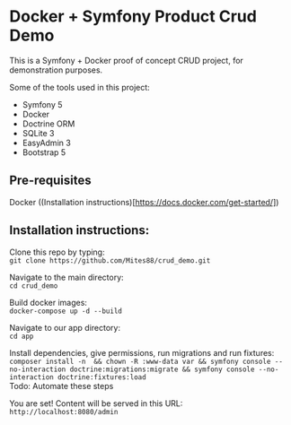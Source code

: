 # Docker + Symfony Product Crud Demo
This is a Symfony + Docker proof of concept CRUD project, for demonstration purposes.

Some of the tools used in this project:
- Symfony 5
- Docker
- Doctrine ORM
- SQLite 3
- EasyAdmin 3
- Bootstrap 5

## Pre-requisites
Docker ((Installation instructions)[https://docs.docker.com/get-started/])

## Installation instructions:
Clone this repo by typing:  
`git clone https://github.com/Mites88/crud_demo.git`

Navigate to the main directory:  
`cd crud_demo`

Build docker images:  
`docker-compose up -d --build`

Navigate to our app directory:  
`cd app`

Install dependencies, give permissions, run migrations and run fixtures:  
`composer install -n  && chown -R :www-data var && symfony console --no-interaction doctrine:migrations:migrate && symfony console --no-interaction doctrine:fixtures:load`  
Todo: Automate these steps

You are set! Content will be served in this URL:  
`http://localhost:8080/admin`
